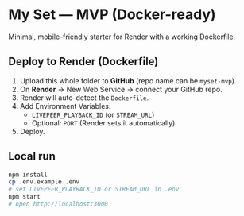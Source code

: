 # My Set — MVP (Docker-ready)

Minimal, mobile-friendly starter for Render with a working Dockerfile.

## Deploy to Render (Dockerfile)
1) Upload this whole folder to **GitHub** (repo name can be `myset-mvp`).
2) On **Render** → New Web Service → connect your GitHub repo.
3) Render will auto-detect the `Dockerfile`.
4) Add Environment Variables:
   - `LIVEPEER_PLAYBACK_ID` (or `STREAM_URL`)
   - Optional: `PORT` (Render sets it automatically)
5) Deploy.

## Local run
```bash
npm install
cp .env.example .env
# set LIVEPEER_PLAYBACK_ID or STREAM_URL in .env
npm start
# open http://localhost:3000
```
